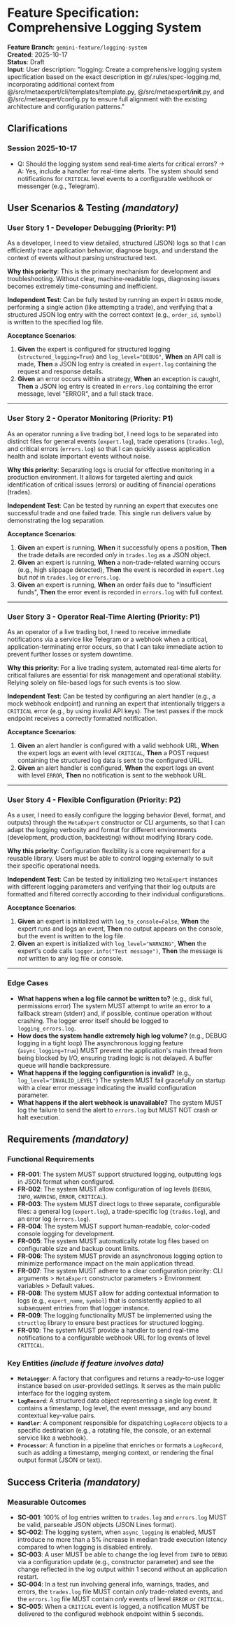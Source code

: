 # Feature Specification: Comprehensive Logging System

**Feature Branch**: `gemini-feature/logging-system`  
**Created**: 2025-10-17  
**Status**: Draft  
**Input**: User description: "logging: Create a comprehensive logging system specification based on the exact description in @/.rules/spec-logging.md, incorporating additional context from @/src/metaexpert/cli/templates/template.py, @/src/metaexpert/__init__.py, and @/src/metaexpert/config.py to ensure full alignment with the existing architecture and configuration patterns."

## Clarifications

### Session 2025-10-17
- Q: Should the logging system send real-time alerts for critical errors? → A: Yes, include a handler for real-time alerts. The system should send notifications for `CRITICAL` level events to a configurable webhook or messenger (e.g., Telegram).

## User Scenarios & Testing *(mandatory)*

### User Story 1 - Developer Debugging (Priority: P1)

As a developer, I need to view detailed, structured (JSON) logs so that I can efficiently trace application behavior, diagnose bugs, and understand the context of events without parsing unstructured text.

**Why this priority**: This is the primary mechanism for development and troubleshooting. Without clear, machine-readable logs, diagnosing issues becomes extremely time-consuming and inefficient.

**Independent Test**: Can be fully tested by running an expert in `DEBUG` mode, performing a single action (like attempting a trade), and verifying that a structured JSON log entry with the correct context (e.g., `order_id`, `symbol`) is written to the specified log file.

**Acceptance Scenarios**:

1. **Given** the expert is configured for structured logging (`structured_logging=True`) and `log_level="DEBUG"`,
   **When** an API call is made,
   **Then** a JSON log entry is created in `expert.log` containing the request and response details.
2. **Given** an error occurs within a strategy,
   **When** an exception is caught,
   **Then** a JSON log entry is created in `errors.log` containing the error message, level "ERROR", and a full stack trace.

---

### User Story 2 - Operator Monitoring (Priority: P1)

As an operator running a live trading bot, I need logs to be separated into distinct files for general events (`expert.log`), trade operations (`trades.log`), and critical errors (`errors.log`) so that I can quickly assess application health and isolate important events without noise.

**Why this priority**: Separating logs is crucial for effective monitoring in a production environment. It allows for targeted alerting and quick identification of critical issues (errors) or auditing of financial operations (trades).

**Independent Test**: Can be tested by running an expert that executes one successful trade and one failed trade. This single run delivers value by demonstrating the log separation.

**Acceptance Scenarios**:

1. **Given** an expert is running,
   **When** it successfully opens a position,
   **Then** the trade details are recorded *only* in `trades.log` as a JSON object.
2. **Given** an expert is running,
   **When** a non-trade-related warning occurs (e.g., high slippage detected),
   **Then** the event is recorded in `expert.log` but *not* in `trades.log` or `errors.log`.
3. **Given** an expert is running,
   **When** an order fails due to "Insufficient funds",
   **Then** the error event is recorded in `errors.log` with full context.

---

### User Story 3 - Operator Real-Time Alerting (Priority: P1)

As an operator of a live trading bot, I need to receive immediate notifications via a service like Telegram or a webhook when a critical, application-terminating error occurs, so that I can take immediate action to prevent further losses or system downtime.

**Why this priority**: For a live trading system, automated real-time alerts for critical failures are essential for risk management and operational stability. Relying solely on file-based logs for such events is too slow.

**Independent Test**: Can be tested by configuring an alert handler (e.g., a mock webhook endpoint) and running an expert that intentionally triggers a `CRITICAL` error (e.g., by using invalid API keys). The test passes if the mock endpoint receives a correctly formatted notification.

**Acceptance Scenarios**:

1. **Given** an alert handler is configured with a valid webhook URL,
   **When** the expert logs an event with level `CRITICAL`,
   **Then** a POST request containing the structured log data is sent to the configured URL.
2. **Given** an alert handler is configured,
   **When** the expert logs an event with level `ERROR`,
   **Then** no notification is sent to the webhook URL.

---

### User Story 4 - Flexible Configuration (Priority: P2)

As a user, I need to easily configure the logging behavior (level, format, and outputs) through the `MetaExpert` constructor or CLI arguments, so that I can adapt the logging verbosity and format for different environments (development, production, backtesting) without modifying library code.

**Why this priority**: Configuration flexibility is a core requirement for a reusable library. Users must be able to control logging externally to suit their specific operational needs.

**Independent Test**: Can be tested by initializing two `MetaExpert` instances with different logging parameters and verifying that their log outputs are formatted and filtered correctly according to their individual configurations.

**Acceptance Scenarios**:

1. **Given** an expert is initialized with `log_to_console=False`,
   **When** the expert runs and logs an event,
   **Then** no output appears on the console, but the event is written to the log file.
2. **Given** an expert is initialized with `log_level="WARNING"`,
   **When** the expert's code calls `logger.info("Test message")`,
   **Then** the message is *not* written to any log file or console.

---

### Edge Cases

- **What happens when a log file cannot be written to?** (e.g., disk full, permissions error) The system MUST attempt to write an error to a fallback stream (stderr) and, if possible, continue operation without crashing. The logger error itself should be logged to `logging_errors.log`.
- **How does the system handle extremely high log volume?** (e.g., DEBUG logging in a tight loop) The asynchronous logging feature (`async_logging=True`) MUST prevent the application's main thread from being blocked by I/O, ensuring trading logic is not delayed. A buffer queue will handle backpressure.
- **What happens if the logging configuration is invalid?** (e.g., `log_level="INVALID_LEVEL"`) The system MUST fail gracefully on startup with a clear error message indicating the invalid configuration parameter.
- **What happens if the alert webhook is unavailable?** The system MUST log the failure to send the alert to `errors.log` but MUST NOT crash or halt execution.

## Requirements *(mandatory)*

### Functional Requirements

- **FR-001**: The system MUST support structured logging, outputting logs in JSON format when configured.
- **FR-002**: The system MUST allow configuration of log levels (`DEBUG`, `INFO`, `WARNING`, `ERROR`, `CRITICAL`).
- **FR-003**: The system MUST direct logs to three separate, configurable files: a general log (`expert.log`), a trade-specific log (`trades.log`), and an error log (`errors.log`).
- **FR-004**: The system MUST support human-readable, color-coded console logging for development.
- **FR-005**: The system MUST automatically rotate log files based on configurable size and backup count limits.
- **FR-006**: The system MUST provide an asynchronous logging option to minimize performance impact on the main application thread.
- **FR-007**: The system MUST adhere to a clear configuration priority: CLI arguments > `MetaExpert` constructor parameters > Environment variables > Default values.
- **FR-008**: The system MUST allow for adding contextual information to logs (e.g., `expert_name`, `symbol`) that is consistently applied to all subsequent entries from that logger instance.
- **FR-009**: The logging functionality MUST be implemented using the `structlog` library to ensure best practices for structured logging.
- **FR-010**: The system MUST provide a handler to send real-time notifications to a configurable webhook URL for log events of level `CRITICAL`.

### Key Entities *(include if feature involves data)*

- **`MetaLogger`**: A factory that configures and returns a ready-to-use logger instance based on user-provided settings. It serves as the main public interface for the logging system.
- **`LogRecord`**: A structured data object representing a single log event. It contains a timestamp, log level, the event message, and any bound contextual key-value pairs.
- **`Handler`**: A component responsible for dispatching `LogRecord` objects to a specific destination (e.g., a rotating file, the console, or an external service like a webhook).
- **`Processor`**: A function in a pipeline that enriches or formats a `LogRecord`, such as adding a timestamp, merging context, or rendering the final output format (JSON or text).

## Success Criteria *(mandatory)*

### Measurable Outcomes

- **SC-001**: 100% of log entries written to `trades.log` and `errors.log` MUST be valid, parseable JSON objects (JSON Lines format).
- **SC-002**: The logging system, when `async_logging` is enabled, MUST introduce no more than a 5% increase in median trade execution latency compared to when logging is disabled entirely.
- **SC-003**: A user MUST be able to change the log level from `INFO` to `DEBUG` via a configuration update (e.g., constructor parameter) and see the change reflected in the log output within 1 second without an application restart.
- **SC-004**: In a test run involving general info, warnings, trades, and errors, the `trades.log` file MUST contain *only* trade-related events, and the `errors.log` file MUST contain *only* events of level `ERROR` or `CRITICAL`.
- **SC-005**: When a `CRITICAL` event is logged, a notification MUST be delivered to the configured webhook endpoint within 5 seconds.
